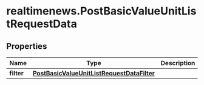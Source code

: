 # realtimenews.PostBasicValueUnitListRequestData

## Properties

Name | Type | Description | Notes
------------ | ------------- | ------------- | -------------
**filter** | [**PostBasicValueUnitListRequestDataFilter**](PostBasicValueUnitListRequestDataFilter.md) |  | [optional] 


